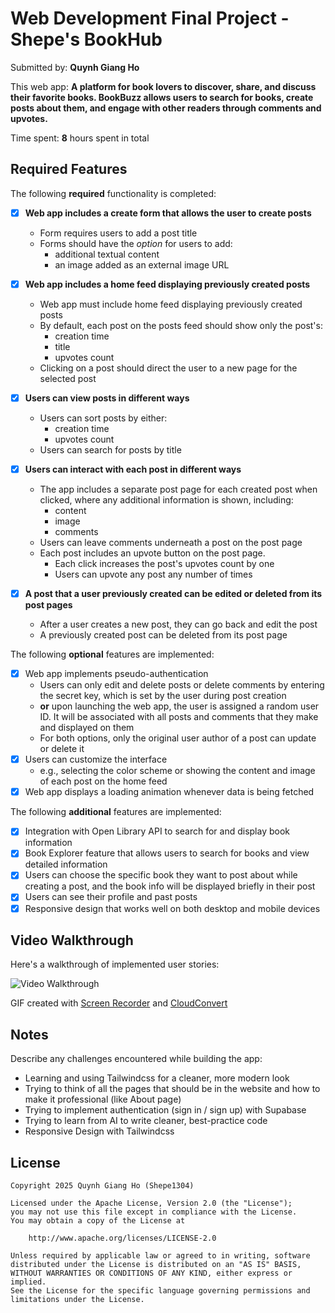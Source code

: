 # Web Development Final Project - Shepe's BookHub

Submitted by: **Quynh Giang Ho**

This web app: **A platform for book lovers to discover, share, and discuss their favorite books. BookBuzz allows users to search for books, create posts about them, and engage with other readers through comments and upvotes.**

Time spent: **8** hours spent in total

## Required Features

The following **required** functionality is completed:

- [x] **Web app includes a create form that allows the user to create posts**
  - Form requires users to add a post title
  - Forms should have the _option_ for users to add:
    - additional textual content
    - an image added as an external image URL
- [x] **Web app includes a home feed displaying previously created posts**
  - Web app must include home feed displaying previously created posts
  - By default, each post on the posts feed should show only the post's:
    - creation time
    - title
    - upvotes count
  - Clicking on a post should direct the user to a new page for the selected post
- [x] **Users can view posts in different ways**
  - Users can sort posts by either:
    - creation time
    - upvotes count
  - Users can search for posts by title
- [x] **Users can interact with each post in different ways**

  - The app includes a separate post page for each created post when clicked, where any additional information is shown, including:
    - content
    - image
    - comments
  - Users can leave comments underneath a post on the post page
  - Each post includes an upvote button on the post page.
    - Each click increases the post's upvotes count by one
    - Users can upvote any post any number of times

- [x] **A post that a user previously created can be edited or deleted from its post pages**
  - After a user creates a new post, they can go back and edit the post
  - A previously created post can be deleted from its post page

The following **optional** features are implemented:

- [x] Web app implements pseudo-authentication
  - Users can only edit and delete posts or delete comments by entering the secret key, which is set by the user during post creation
  - **or** upon launching the web app, the user is assigned a random user ID. It will be associated with all posts and comments that they make and displayed on them
  - For both options, only the original user author of a post can update or delete it
- [x] Users can customize the interface
  - e.g., selecting the color scheme or showing the content and image of each post on the home feed
- [x] Web app displays a loading animation whenever data is being fetched

The following **additional** features are implemented:

- [x] Integration with Open Library API to search for and display book information
- [x] Book Explorer feature that allows users to search for books and view detailed information
- [x] Users can choose the specific book they want to post about while creating a post, and the book info will be displayed briefly in their post
- [x] Users can see their profile and past posts
- [x] Responsive design that works well on both desktop and mobile devices

## Video Walkthrough

Here's a walkthrough of implemented user stories:

<img src='/src/assets/demo.gif' title='Video Walkthrough' width='' alt='Video Walkthrough' />

<!-- Replace this with whatever GIF tool you used! -->

GIF created with [Screen Recorder](https://chromewebstore.google.com/detail/screen-recorder/hniebljpgcogalllopnjokppmgbhaden?hl=en) and [CloudConvert](https://cloudconvert.com/webm-to-gif)

<!-- Recommended tools:
[Kap](https://getkap.co/) for macOS
[ScreenToGif](https://www.screentogif.com/) for Windows
[peek](https://github.com/phw/peek) for Linux. -->

## Notes

Describe any challenges encountered while building the app:

- Learning and using Tailwindcss for a cleaner, more modern look
- Trying to think of all the pages that should be in the website and how to make it professional (like About page)
- Trying to implement authentication (sign in / sign up) with Supabase
- Trying to learn from AI to write cleaner, best-practice code
- Responsive Design with Tailwindcss

## License

    Copyright 2025 Quynh Giang Ho (Shepe1304)

    Licensed under the Apache License, Version 2.0 (the "License");
    you may not use this file except in compliance with the License.
    You may obtain a copy of the License at

        http://www.apache.org/licenses/LICENSE-2.0

    Unless required by applicable law or agreed to in writing, software
    distributed under the License is distributed on an "AS IS" BASIS,
    WITHOUT WARRANTIES OR CONDITIONS OF ANY KIND, either express or implied.
    See the License for the specific language governing permissions and
    limitations under the License.
